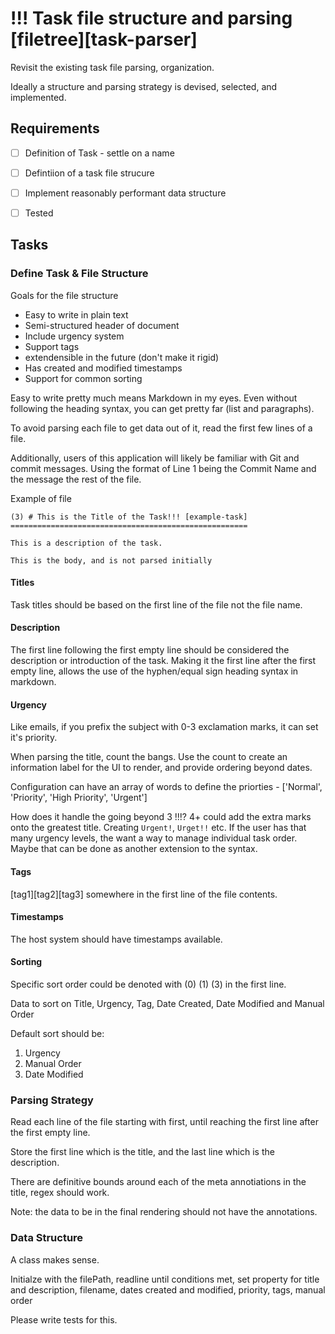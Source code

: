 !!! Task file structure and parsing [filetree][task-parser]
===========================================================

Revisit the existing task file parsing, organization.

Ideally a structure and parsing strategy is devised, selected, and implemented.


Requirements
------------

- [ ] Definition of Task - settle on a name
- [ ] Defintiion of a task file strucure
- [ ] Implement reasonably performant data structure
- [ ] Tested


Tasks
-----

### Define Task & File Structure

Goals for the file structure

- Easy to write in plain text
- Semi-structured header of document
- Include urgency system
- Support tags
- extendensible in the future (don't make it rigid)
- Has created and modified timestamps
- Support for common sorting

Easy to write pretty much means Markdown in my eyes. Even without following the heading syntax, you can get pretty far (list and paragraphs).

To avoid parsing each file to get data out of it, read the first few lines of a file.

Additionally, users of this application will likely be familiar with Git and commit messages. Using the format of Line 1 being the Commit Name and the message the rest of the file.

Example of file

```
(3) # This is the Title of the Task!!! [example-task]
=====================================================

This is a description of the task.

This is the body, and is not parsed initially
```


#### Titles

Task titles should be based on the first line of the file not the file name.

#### Description

The first line following the first empty line should be considered the description or introduction of the task. Making it the first line after the first empty line, allows the use of the hyphen/equal sign heading syntax in markdown.

#### Urgency

Like emails, if you prefix the subject with 0-3 exclamation marks, it can set it's priority.

When parsing the title, count the bangs. Use the count to create an information label for the UI to render, and provide ordering beyond dates.

Configuration can have an array of words to define the priorties - ['Normal', 'Priority', 'High Priority', 'Urgent']

How does it handle the going beyond 3 !!!? 4+ could add the extra marks onto the greatest title. Creating `Urgent!`, `Urget!!` etc. If the user has that many urgency levels, the want a way to manage individual task order. Maybe that can be done as another extension to the syntax.


#### Tags

[tag1][tag2][tag3] somewhere in the first line of the file contents.


#### Timestamps

The host system should have timestamps available.


#### Sorting

Specific sort order could be denoted with (0) (1) (3) in the first line.

Data to sort on
Title, Urgency, Tag, Date Created, Date Modified and Manual Order

Default sort should be:

1. Urgency
2. Manual Order
3. Date Modified


### Parsing Strategy

Read each line of the file starting with first, until reaching the first line after the first empty line.

Store the first line which is the title, and the last line which is the description.

There are definitive bounds around each of the meta annotiations in the title, regex should work.

Note: the data to be in the final rendering should not have the annotations.


### Data Structure

A class makes sense.

Initialze with the filePath, readline until conditions met, set property for title and description, filename, dates created and modified, priority, tags, manual order

Please write tests for this.
